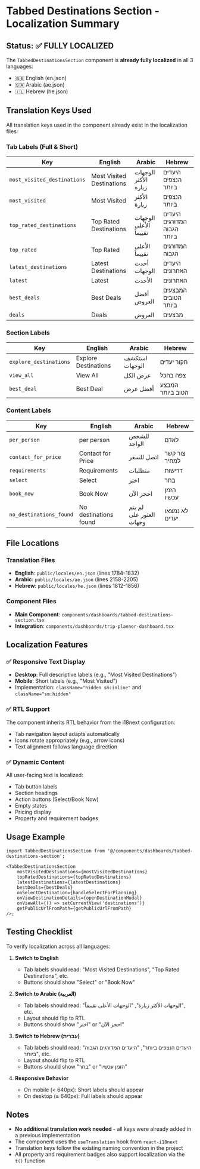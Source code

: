 # Tabbed Destinations Section - Localization Summary

## Status: ✅ FULLY LOCALIZED

The `TabbedDestinationsSection` component is **already fully localized** in all 3 languages:

- 🇬🇧 English (en.json)
- 🇸🇦 Arabic (ae.json)
- 🇮🇱 Hebrew (he.json)

## Translation Keys Used

All translation keys used in the component already exist in the localization files:

### Tab Labels (Full & Short)

| Key                         | English                   | Arabic                 | Hebrew                      |
| --------------------------- | ------------------------- | ---------------------- | --------------------------- |
| `most_visited_destinations` | Most Visited Destinations | الوجهات الأكثر زيارة   | היעדים הנצפים ביותר         |
| `most_visited`              | Most Visited              | الأكثر زيارة           | הנצפים ביותר                |
| `top_rated_destinations`    | Top Rated Destinations    | الوجهات الأعلى تقييماً | היעדים המדורגים הגבוה ביותר |
| `top_rated`                 | Top Rated                 | الأعلى تقييماً         | המדורגים הגבוה              |
| `latest_destinations`       | Latest Destinations       | أحدث الوجهات           | היעדים האחרונים             |
| `latest`                    | Latest                    | الأحدث                 | האחרונים                    |
| `best_deals`                | Best Deals                | أفضل العروض            | המבצעים הטובים ביותר        |
| `deals`                     | Deals                     | العروض                 | מבצעים                      |

### Section Labels

| Key                    | English              | Arabic         | Hebrew           |
| ---------------------- | -------------------- | -------------- | ---------------- |
| `explore_destinations` | Explore Destinations | استكشف الوجهات | חקור יעדים       |
| `view_all`             | View All             | عرض الكل       | צפה בהכל         |
| `best_deal`            | Best Deal            | أفضل عرض       | המבצע הטוב ביותר |

### Content Labels

| Key                     | English               | Arabic                  | Hebrew         |
| ----------------------- | --------------------- | ----------------------- | -------------- |
| `per_person`            | per person            | للشخص الواحد            | לאדם           |
| `contact_for_price`     | Contact for Price     | اتصل للسعر              | צור קשר למחיר  |
| `requirements`          | Requirements          | متطلبات                 | דרישות         |
| `select`                | Select                | اختر                    | בחר            |
| `book_now`              | Book Now              | احجز الآن               | הזמן עכשיו     |
| `no_destinations_found` | No destinations found | لم يتم العثور على وجهات | לא נמצאו יעדים |

## File Locations

### Translation Files

- **English**: `public/locales/en.json` (lines 1784-1832)
- **Arabic**: `public/locales/ae.json` (lines 2158-2205)
- **Hebrew**: `public/locales/he.json` (lines 1812-1856)

### Component Files

- **Main Component**: `components/dashboards/tabbed-destinations-section.tsx`
- **Integration**: `components/dashboards/trip-planner-dashboard.tsx`

## Localization Features

### ✅ Responsive Text Display

- **Desktop**: Full descriptive labels (e.g., "Most Visited Destinations")
- **Mobile**: Short labels (e.g., "Most Visited")
- Implementation: `className="hidden sm:inline"` and `className="sm:hidden"`

### ✅ RTL Support

The component inherits RTL behavior from the i18next configuration:

- Tab navigation layout adapts automatically
- Icons rotate appropriately (e.g., arrow icons)
- Text alignment follows language direction

### ✅ Dynamic Content

All user-facing text is localized:

- Tab button labels
- Section headings
- Action buttons (Select/Book Now)
- Empty states
- Pricing display
- Property and requirement badges

## Usage Example

```tsx
import TabbedDestinationsSection from '@/components/dashboards/tabbed-destinations-section';

<TabbedDestinationsSection
    mostVisitedDestinations={mostVisitedDestinations}
    topRatedDestinations={topRatedDestinations}
    latestDestinations={latestDestinations}
    bestDeals={bestDeals}
    onSelectDestination={handleSelectForPlanning}
    onViewDestinationDetails={openDestinationModal}
    onViewAll={() => setCurrentView('destinations')}
    getPublicUrlFromPath={getPublicUrlFromPath}
/>;
```

## Testing Checklist

To verify localization across all languages:

1. **Switch to English**

    - Tab labels should read: "Most Visited Destinations", "Top Rated Destinations", etc.
    - Buttons should show "Select" or "Book Now"

2. **Switch to Arabic (العربية)**

    - Tab labels should read: "الوجهات الأكثر زيارة", "الوجهات الأعلى تقييماً", etc.
    - Layout should flip to RTL
    - Buttons should show "اختر" or "احجز الآن"

3. **Switch to Hebrew (עברית)**

    - Tab labels should read: "היעדים הנצפים ביותר", "היעדים המדורגים הגבוה ביותר", etc.
    - Layout should flip to RTL
    - Buttons should show "בחר" or "הזמן עכשיו"

4. **Responsive Behavior**
    - On mobile (< 640px): Short labels should appear
    - On desktop (≥ 640px): Full labels should appear

## Notes

- **No additional translation work needed** - all keys were already added in a previous implementation
- The component uses the `useTranslation` hook from `react-i18next`
- Translation keys follow the existing naming convention in the project
- All property and requirement badges also support localization via the `t()` function
